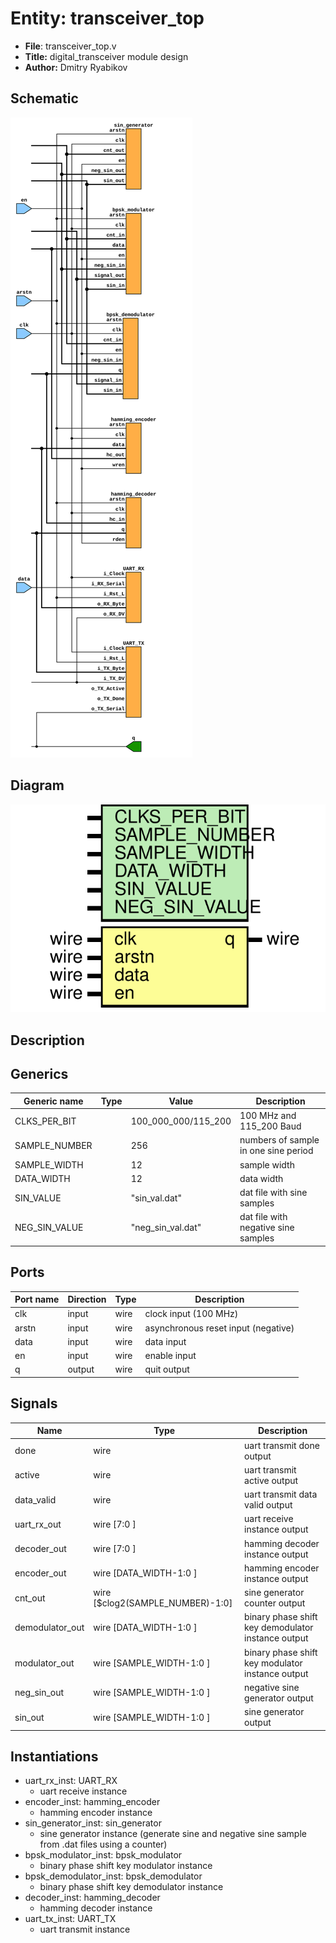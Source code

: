 
# Entity: transceiver_top 
- **File**: transceiver_top.v
- **Title:**  digital_transceiver module design
- **Author:**  Dmitry Ryabikov

## Schematic
![Schematic](../pics/schematic.svg "Schematic")

## Diagram
![Diagram](../pics/transceiver_top.svg "Diagram")
## Description


## Generics

| Generic name  | Type | Value               | Description                          |
| ------------- | ---- | ------------------- | ------------------------------------ |
| CLKS_PER_BIT  |      | 100_000_000/115_200 | 100 MHz and 115_200 Baud             |
| SAMPLE_NUMBER |      | 256                 | numbers of sample in one sine period |
| SAMPLE_WIDTH  |      | 12                  | sample width                         |
| DATA_WIDTH    |      | 12                  | data width                           |
| SIN_VALUE     |      | "sin_val.dat"       | dat file with sine samples           |
| NEG_SIN_VALUE |      | "neg_sin_val.dat"   | dat file with negative sine samples  |

## Ports

| Port name | Direction | Type | Description                         |
| --------- | --------- | ---- | ----------------------------------- |
| clk       | input     | wire | clock  input (100 MHz)              |
| arstn     | input     | wire | asynchronous reset input (negative) |
| data      | input     | wire | data   input                        |
| en        | input     | wire | enable input                        |
| q         | output    | wire | quit   output                       |

## Signals

| Name            | Type                             | Description                                        |
| --------------- | -------------------------------- | -------------------------------------------------- |
| done            | wire                             | uart transmit done output                          |
| active          | wire                             | uart transmit active output                        |
| data_valid      | wire                             | uart transmit data valid output                    |
| uart_rx_out     | wire [7:0                      ] | uart receive instance output                       |
| decoder_out     | wire [7:0                      ] | hamming decoder instance output                    |
| encoder_out     | wire [DATA_WIDTH-1:0           ] | hamming encoder instance output                    |
| cnt_out         | wire [$clog2(SAMPLE_NUMBER)-1:0] | sine generator counter output                      |
| demodulator_out | wire [DATA_WIDTH-1:0           ] | binary phase shift key demodulator instance output |
| modulator_out   | wire [SAMPLE_WIDTH-1:0         ] | binary phase shift key modulator instance output   |
| neg_sin_out     | wire [SAMPLE_WIDTH-1:0         ] | negative sine generator output                     |
| sin_out         | wire [SAMPLE_WIDTH-1:0         ] | sine generator output                              |

## Instantiations

- uart_rx_inst: UART_RX
  - uart receive instance
- encoder_inst: hamming_encoder
  - hamming encoder instance
- sin_generator_inst: sin_generator
  - sine generator instance (generate sine and negative sine sample from .dat files using a counter)
- bpsk_modulator_inst: bpsk_modulator
  - binary phase shift key modulator instance
- bpsk_demodulator_inst: bpsk_demodulator
  - binary phase shift key demodulator instance
- decoder_inst: hamming_decoder
  - hamming decoder instance
- uart_tx_inst: UART_TX
  - uart transmit instance